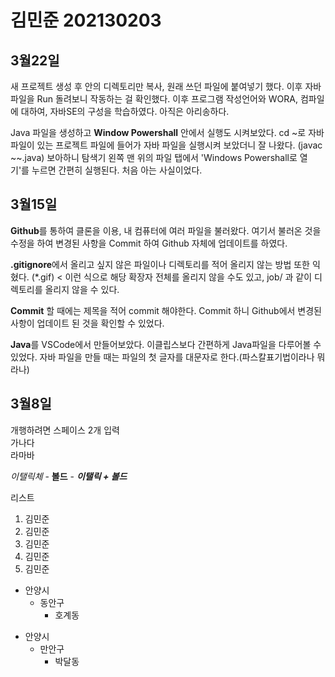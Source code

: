 # 김민준 202130203

## 3월22일
새 프로젝트 생성 후 안의 디렉토리만 복사, 원래 쓰던 파일에 붙여넣기 했다. 이후 자바 파일을 Run 돌려보니 작동하는 걸 확인했다. 이후 프로그램 작성언어와 WORA, 컴파일에 대하여, 자바SE의 구성을 학습하였다. 아직은 아리송하다.

Java 파일을 생성하고 **Window Powershall** 안에서 실행도 시켜보았다. cd ~로 자바 파일이 있는 프로젝트 파일에 들어가 자바 파일을 실행시켜 보았더니 잘 나왔다. (javac ~~.java) 보아하니 탐색기 왼쪽 맨 위의 파일 탭에서 'Windows Powershall로 열기'를 누르면 간편히 실행된다. 처음 아는 사실이었다.

## 3월15일
**Github**를 통하여 클론을 이용, 내 컴퓨터에 여러 파일을 불러왔다.
여기서 불러온 것을 수정을 하여 변경된 사항을 Commit 하여 Github 자체에 업데이트를 하였다.

 **.gitignore**에서 올리고 싶지 않은 파일이나 디렉토리를 적어 올리지 않는 방법 또한 익혔다.
 (*.gif) < 이런 식으로 해당 확장자 전체를 올리지 않을 수도 있고, job/ 과 같이 디렉토리를 올리지 않을 수 있다.

 **Commit** 할 때에는 제목을 적어 commit 해야한다. Commit 하니 Github에서 변경된 사항이 업데이트 된 것을 확인할 수 있었다.

 **Java**를 VSCode에서 만들어보았다. 이클립스보다 간편하게 Java파일을 다루어볼 수 있었다. 자바 파일을 만들 때는 파일의 첫 글자를 대문자로 한다.(파스칼표기법이라나 뭐라나)

 ## 3월8일
 개행하려면 스페이스 2개 입력  
가나다  
라마바  

*이탤릭체* - **볼드** - ***이탤릭 + 볼드***  

리스트 <list>
1. 김민준
2. 김민준
8. 김민준
4. 김민준
5. 김민준

* 안양시
    * 동안구
        * 호계동
- 안양시
    - 만안구
        - 박달동